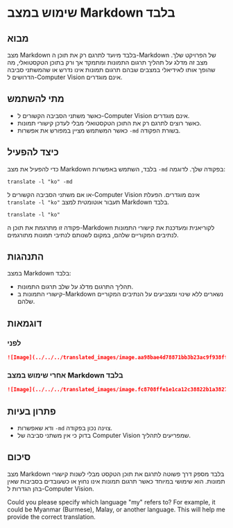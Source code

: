 <!--
CO_OP_TRANSLATOR_METADATA:
{
  "original_hash": "9b1b247a8d0f1736459e0e9ede0d9c92",
  "translation_date": "2025-06-12T11:44:19+00:00",
  "source_file": "getting_started/markdown-only-mode.md",
  "language_code": "my"
}
-->
# שימוש במצב Markdown בלבד

## מבוא
מצב Markdown בלבד מיועד לתרגם רק את תוכן ה-Markdown של הפרויקט שלך. מצב זה מדלג על תהליך תרגום התמונות ומתמקד אך ורק בתוכן הטקסטואלי, מה שהופך אותו לאידיאלי במצבים שבהם תרגום תמונות אינו נדרש או שהמשתני סביבה הדרושים ל-Computer Vision אינם מוגדרים.

## מתי להשתמש
- כאשר משתני הסביבה הקשורים ל-Computer Vision אינם מוגדרים.
- כאשר רוצים לתרגם רק את התוכן הטקסטואלי מבלי לעדכן קישורי תמונות.
- כאשר המשתמש מציין במפורש את אפשרות `-md` בשורת הפקודה.

## כיצד להפעיל
כדי להפעיל את מצב Markdown בלבד, השתמש באפשרות `-md` בפקודה שלך. לדוגמה:
```
translate -l "ko" -md
```

או אם משתני הסביבה הקשורים ל-Computer Vision אינם מוגדרים. הפעלת `translate -l "ko"` תעבור אוטומטית למצב Markdown בלבד.

```
translate -l "ko"
```

פקודה זו מתרגמת את תוכן ה-Markdown לקוריאנית ומעדכנת את קישורי התמונות לנתיבים המקוריים שלהם, במקום לשנותם לנתיבי תמונות מתורגמים.

## התנהגות
במצב Markdown בלבד:
- תהליך התרגום מדלג על שלב תרגום התמונות.
- קישורי התמונות ב-Markdown נשארים ללא שינוי ומצביעים על הנתיבים המקוריים שלהם.

## דוגמאות
### לפני
```markdown
![Image](../../../translated_images/image.aa98bae4d78871bb3b23ac9f938ff86539da4cd6fb4c52dafedc4665135c3d61.my.png)
```
### אחרי שימוש במצב Markdown בלבד
```markdown
![Image](../../../translated_images/image.fc8708ffe1e1ca12c38822b1a382726da4b232025d1daa8a50ab75c8635d0c4a.my.png)
```

## פתרון בעיות
- ודא שאפשרות `-md` צוינה נכון בפקודה.
- בדוק כי אין משתני סביבה של Computer Vision שמפריעים לתהליך.

## סיכום
מצב Markdown בלבד מספק דרך פשוטה לתרגם את תוכן הטקסט מבלי לשנות קישורי תמונות. הוא שימושי במיוחד כאשר תרגום תמונות אינו נחוץ או כשעובדים בסביבות שאין בהן הגדרות ל-Computer Vision.

Could you please specify which language "my" refers to? For example, it could be Myanmar (Burmese), Malay, or another language. This will help me provide the correct translation.